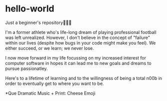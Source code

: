 # hello-world
Just a beginner's repository🤷🏽‍♂️

I'm a former athlete who's life-long dream of playing professional football was left unrealized.
However, I don't believe in the concept of "failure" within our lives (despite how bugs in your code might make you feel).
We either succeed, or we learn; we never lose. 

I now move forward in my life focussing on my increased interest for computer software in hopes it can lead me to new goals and dreams to pursue passionatley. 

Here's to a lifetime of learning and to the willingness of being a total n00b in order to eventually get to where you want to be. 

*Que Dramatic Music + Print: Cheese Emoji
